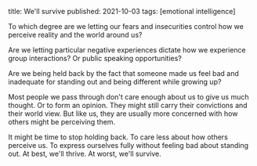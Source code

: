 title: We'll survive
published: 2021-10-03
tags: [emotional intelligence]

To which degree are we letting our fears and insecurities control how we perceive reality and the world around us?

Are we letting particular negative experiences dictate how we experience group interactions? Or public speaking opportunities?

Are we being held back by the fact that someone made us feel bad and inadequate for standing out and being different while growing up?

Most people we pass through don't care enough about us to give us much thought. Or to form an opinion. They might still carry their convictions and their world view. But like us, they are usually more concerned with how others might be perceiving them.

It might be time to stop holding back. To care less about how others perceive us. To express ourselves fully without feeling bad about standing out. At best, we'll thrive. At worst, we'll survive.
